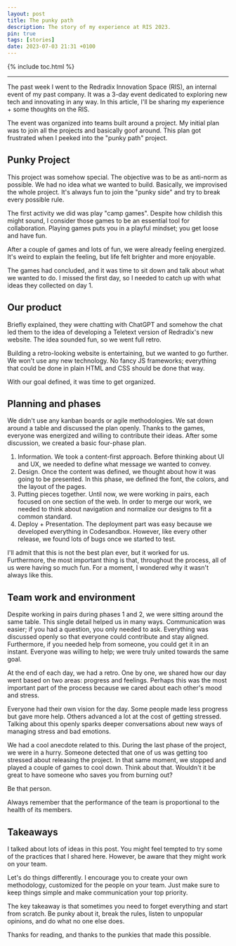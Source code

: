 ```yaml
---
layout: post
title: The punky path
description: The story of my experience at RIS 2023.
pin: true
tags: [stories]
date: 2023-07-03 21:31 +0100
---
```


{% include toc.html %}

---

The past week I went to the Redradix Innovation Space (RIS), an internal event of my past company. It was a 3-day event dedicated to exploring new tech and innovating in any way. In this article, I'll be sharing my experience + some thoughts on the RIS.

The event was organized into teams built around a project. My initial plan was to join all the projects and basically goof around. This plan got frustrated when I peeked into the "punky path" project.

## Punky Project

This project was somehow special. The objective was to be as anti-norm as possible. We had no idea what we wanted to build. Basically, we improvised the whole project. It's always fun to join the "punky side" and try to break every possible rule.

The first activity we did was play "camp games". Despite how childish this might sound, I consider those games to be an essential tool for collaboration. Playing games puts you in a playful mindset; you get loose and have fun.

After a couple of games and lots of fun, we were already feeling energized. It's weird to explain the feeling, but life felt brighter and more enjoyable.

The games had concluded, and it was time to sit down and talk about what we wanted to do. I missed the first day, so I needed to catch up with what ideas they collected on day 1.

## Our product

Briefly explained, they were chatting with ChatGPT and somehow the chat led them to the idea of developing a Teletext version of Redradix's new website. The idea sounded fun, so we went full retro.

Building a retro-looking website is entertaining, but we wanted to go further. We won't use any new technology. No fancy JS frameworks; everything that could be done in plain HTML and CSS should be done that way.

With our goal defined, it was time to get organized.

## Planning and phases

We didn't use any kanban boards or agile methodologies. We sat down around a table and discussed the plan openly. Thanks to the games, everyone was energized and willing to contribute their ideas. After some discussion, we created a basic four-phase plan.

1.  Information. We took a content-first approach. Before thinking about UI and UX, we needed to define what message we wanted to convey.
2.  Design. Once the content was defined, we thought about how it was going to be presented. In this phase, we defined the font, the colors, and the layout of the pages.
3.  Putting pieces together. Until now, we were working in pairs, each focused on one section of the web. In order to merge our work, we needed to think about navigation and normalize our designs to fit a common standard.
4.  Deploy + Presentation. The deployment part was easy because we developed everything in Codesandbox. However, like every other release, we found lots of bugs once we started to test.

I'll admit that this is not the best plan ever, but it worked for us. Furthermore, the most important thing is that, throughout the process, all of us were having so much fun. For a moment, I wondered why it wasn't always like this.

## Team work and environment

Despite working in pairs during phases 1 and 2, we were sitting around the same table. This single detail helped us in many ways. Communication was easier; if you had a question, you only needed to ask. Everything was discussed openly so that everyone could contribute and stay aligned. Furthermore, if you needed help from someone, you could get it in an instant. Everyone was willing to help; we were truly united towards the same goal.

At the end of each day, we had a retro. One by one, we shared how our day went based on two areas: progress and feelings. Perhaps this was the most important part of the process because we cared about each other's mood and stress. 

Everyone had their own vision for the day. Some people made less progress but gave more help. Others advanced a lot at the cost of getting stressed. Talking about this openly sparks deeper conversations about new ways of managing stress and bad emotions.

We had a cool anecdote related to this. During the last phase of the project, we were in a hurry. Someone detected that one of us was getting too stressed about releasing the project. In that same moment, we stopped and played a couple of games to cool down. Think about that. Wouldn't it be great to have someone who saves you from burning out?

Be that person.

Always remember that the performance of the team is proportional to the health of its members.

## Takeaways

I talked about lots of ideas in this post. You might feel tempted to  try some of the practices that I shared here. However, be aware that they might work on your team.

Let's do things differently. I encourage you to create your own methodology, customized for the people on your team. Just make sure to keep things simple and make communication your top priority.

The key takeaway is that sometimes you need to forget everything and start from scratch. Be punky about it, break the rules, listen to unpopular opinions, and do what no one else does.

Thanks for reading, and thanks to the punkies that made this possible.

